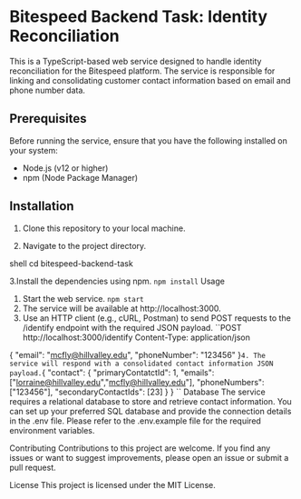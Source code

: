 # Bitespeed Backend Task: Identity Reconciliation

This is a TypeScript-based web service designed to handle identity reconciliation for the Bitespeed platform. The service is responsible for linking and consolidating customer contact information based on email and phone number data.

## Prerequisites

Before running the service, ensure that you have the following installed on your system:

- Node.js (v12 or higher)
- npm (Node Package Manager)

## Installation

1. Clone this repository to your local machine.

2. Navigate to the project directory.

shell
cd bitespeed-backend-task

3.Install the dependencies using npm. 
``npm install``
 Usage
1. Start the web service.
``npm start``
2. The service will be available at http://localhost:3000.
3. Use an HTTP client (e.g., cURL, Postman) to send POST requests to the /identify endpoint with the required JSON payload.
``POST http://localhost:3000/identify
Content-Type: application/json

{
  "email": "mcfly@hillvalley.edu",
  "phoneNumber": "123456"
}``
4. The service will respond with a consolidated contact information JSON payload.
``{
  "contact": {
    "primaryContatctId": 1,
    "emails": ["lorraine@hillvalley.edu","mcfly@hillvalley.edu"],
    "phoneNumbers": ["123456"],
    "secondaryContactIds": [23]
  }
}
``
Database
The service requires a relational database to store and retrieve contact information. You can set up your preferred SQL database and provide the connection details in the .env file. Please refer to the .env.example file for the required environment variables.

Contributing
Contributions to this project are welcome. If you find any issues or want to suggest improvements, please open an issue or submit a pull request.

License
This project is licensed under the MIT License.
